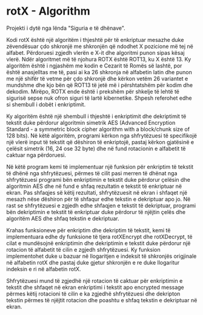 # rotX - Algorithm
Projekti i dytë nga lënda "Siguria e të dhënave".



Kodi rotX është një algoritëm i thjeshtë për të enkriptuar mesazhe duke zëvendësuar çdo shkronjë me shkronjën që ndodhet X pozicione më tej në alfabet. Përdoruesi zgjedh vlerën e X-it dhe algoritmi punon sipas kësaj vlerë. Ndër algoritmet më të njohura ROTX është ROT13, ku X është 13. Ky algoritëm është i ngjashëm me kodin e Cezarit të Romës së lashtë, por është anasjelltas me të, pasi ai ka 26 shkronja në alfabetin latin dhe punon me një shifër të vetme për çdo shkronjë dhe kërkon vetëm 26 variantet e mundshme dhe kjo bën që ROT13 të jetë më i përshtatshëm për kodim dhe dekodim.
Mirëpo, ROTX ende është i prekshëm për shkelje të lehtë të sigurisë sepse nuk ofron siguri të lartë kibernetike. Shpesh referohet edhe si shembull i dobët i enkriptimit.

Ky algoritëm është një shembull i thjeshtë i enkriptimit dhe dekriptimit të tekstit duke përdorur algoritmin simetrik AES (Advanced Encryption Standard - a symmetric block cipher algorithm with a block/chunk size of 128 bits). Në këtë algoritëm, programi kërkon nga shfrytëzuesi të specifikojë një vlerë input të tekstit që dëshiron të enkriptojë, pastaj kërkon gjatësinë e çelësit simetrik (16, 24 ose 32 byte) dhe në fund rotacionin e alfabetit të caktuar nga përdoruesi.

Në këtë program kemi të implementuar një funksion për enkriptim të tekstit të dhënë nga shfrytëzuesi, përmes të cilit pasi merren të dhënat nga shfrytëzuesi programi bën enkriptimin e tekstit duke përdorur çelësin dhe algoritmin AES dhe në fund e shfaq rezultatin e tekstit të enkriptuar në ekran. Pas shfaqjes së këtij rezultati, shfrytëzuesit në ekran i shfaqet një mesazh nëse dëshiron për të shfaqur edhe tekstin e dekriptuar apo jo. Në rast se shfrytëzuesi e zgjedh edhe shfaqjen e tekstit të dekriptuar, programi bën dekriptimin e tekstit të enkriptuar duke përdorur të njëjtin çelës dhe algoritëm AES dhe shfaq tekstin e dekriptuar.

Krahas funksioneve për enkriptim dhe dekriptim të tekstit, kemi të implementuara edhe dy funksione të tjera rotXEncrypt dhe rotXDecrypt, të cilat e mundësojnë enkriptimin dhe dekriptimin e tekstit duke përdorur një rotacion të alfabetit të cilin e zgjedh shfrytëzuesi. Ky funksion implementohet duke u bazuar në llogaritjen e indeksit të shkronjës origjinale në alfabetin rotX dhe pastaj duke gjetur shkronjën e re duke llogaritur indeksin e ri në alfabetin rotX.

Shfrytëzuesi mund të zgjedhë një rotacion të caktuar për enkriptimin e tekstit dhe shfaqet në ekran enkriptimi i tekstit apo encrypted message përmes këtij rotacioni të cilin e ka zgjedhë shfrytëzuesi dhe dekripton tekstin përmes të njëjtit rotacion dhe poashtu e shfaq tekstin e dekriptuar në ekran.



